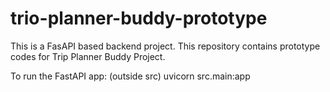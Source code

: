 # trio-planner-buddy-prototype
This is a FasAPI based backend project. This repository contains prototype codes for Trip Planner Buddy Project.

To run the FastAPI app: (outside src)
uvicorn src.main:app